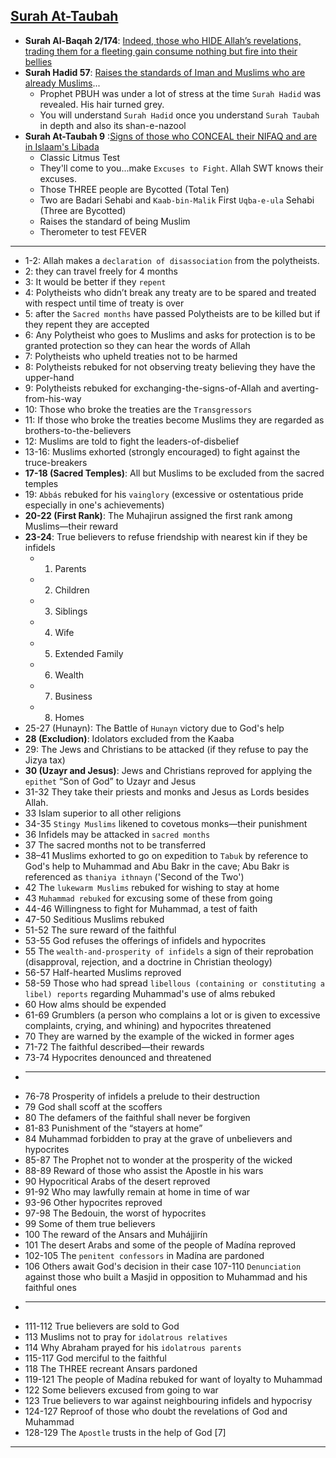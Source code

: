 ## [Surah At-Taubah](https://www.youtube.com/watch?v=Xr_gdFFAjh0)
* __Surah Al-Baqah 2/174__: [Indeed, those who HIDE Allah’s revelations, trading them for a fleeting gain consume nothing but fire into their bellies](https://quran.com/2/174)
* __Surah Hadid 57__: [Raises the standards of Iman and Muslims who are already Muslims](https://quran.com/57)...
  * Prophet PBUH was under a lot of stress at the time `Surah Hadid` was revealed. His hair turned grey.
  * You will understand `Surah Hadid` once you understand `Surah Taubah` in depth and also its shan-e-nazool
* __Surah At-Taubah 9__ :[Signs of those who CONCEAL their NIFAQ and are in Islaam's Libada](https://quran.com/9)
  * Classic Litmus Test
  * They'll come to you...make `Excuses to Fight`. Allah SWT knows their excuses.
  * Those THREE people are Bycotted (Total Ten)
  * Two are Badari Sehabi and `Kaab-bin-Malik` First `Uqba-e-ula` Sehabi (Three are Bycotted)
  * Raises the standard of being Muslim
  * Therometer to test FEVER

***

* 1-2: Allah makes a `declaration of disassociation` from the polytheists.
* 2: they can travel freely for 4 months
* 3: It would be better if they `repent`
* 4: Polytheists who didn’t break any treaty are to be spared and treated with respect until time of treaty is over
* 5: after the `Sacred months` have passed Polytheists are to be killed but if they repent they are accepted
* 6: Any Polytheist who goes to Muslims and asks for protection is to be granted protection so they can hear the words of Allah
* 7: Polytheists who upheld treaties not to be harmed
* 8: Polytheists rebuked for not observing treaty believing they have the upper-hand
* 9: Polytheists rebuked for exchanging-the-signs-of-Allah and averting-from-his-way
* 10: Those who broke the treaties are the `Transgressors`
* 11: If those who broke the treaties become Muslims they are regarded as brothers-to-the-believers
* 12: Muslims are told to fight the leaders-of-disbelief
* 13-16: Muslims exhorted (strongly encouraged) to fight against the truce-breakers
* __17-18 (Sacred Temples)__: All but Muslims to be excluded from the sacred temples
* 19: `Abbás` rebuked for his `vainglory` (excessive or ostentatious pride especially in one's achievements)
* __20-22 (First Rank)__: The Muhajirun assigned the first rank among Muslims—their reward
* __23-24__: True believers to refuse friendship with nearest kin if they be infidels
   * 1. Parents
   * 2. Children
   * 3. Siblings
   * 4. Wife
   * 5. Extended Family
   * 6. Wealth
   * 7. Business
   * 8. Homes
* 25-27 (Hunayn): The Battle of `Hunayn` victory due to God's help
* __28 (Excludion)__: Idolators excluded from the Kaaba
* 29: The Jews and Christians to be attacked (if they refuse to pay the Jizya tax)
* __30 (Uzayr and Jesus)__: Jews and Christians reproved for applying the `epithet` “Son of God” to Uzayr and Jesus
* 31-32 They take their priests and monks and Jesus as Lords besides Allah.
* 33 Islam superior to all other religions
* 34-35 `Stingy Muslims` likened to covetous monks—their punishment
* 36 Infidels may be attacked in `sacred months` 
* 37 The sacred months not to be transferred
* 38–41 Muslims exhorted to go on expedition to `Tabuk` by reference to God's help to Muhammad and Abu Bakr in the cave; Abu Bakr is referenced as `thaniya ithnayn` ('Second of the Two')
* 42 The `lukewarm Muslims` rebuked for wishing to stay at home
* 43 `Muhammad rebuked` for excusing some of these from going
* 44-46 Willingness to fight for Muhammad, a test of faith
* 47-50 Seditious Muslims rebuked
* 51-52 The sure reward of the faithful
* 53-55 God refuses the offerings of infidels and hypocrites
* 55 The `wealth-and-prosperity of infidels` a sign of their reprobation (disapproval, rejection, and a doctrine in Christian theology)
* 56-57 Half-hearted Muslims reproved
* 58-59 Those who had spread `libellous (containing or constituting a libel) reports` regarding Muhammad's use of alms rebuked
* 60 How alms should be expended
* 61-69 Grumblers (a person who complains a lot or is given to excessive complaints, crying, and whining) and hypocrites threatened
* 70 They are warned by the example of the wicked in former ages
* 71-72 The faithful described—their rewards
* 73-74 Hypocrites denounced and threatened
* ---
* 76-78 Prosperity of infidels a prelude to their destruction
* 79 God shall scoff at the scoffers
* 80 The defamers of the faithful shall never be forgiven
* 81-83 Punishment of the “stayers at home”
* 84 Muhammad forbidden to pray at the grave of unbelievers and hypocrites
* 85-87 The Prophet not to wonder at the prosperity of the wicked
* 88-89 Reward of those who assist the Apostle in his wars
* 90 Hypocritical Arabs of the desert reproved
* 91-92 Who may lawfully remain at home in time of war
* 93-96 Other hypocrites reproved
* 97-98 The Bedouin, the worst of hypocrites
* 99 Some of them true believers
* 100 The reward of the Ansars and Muhájjirín
* 101 The desert Arabs and some of the people of Madína reproved
* 102-105 The `penitent confessors` in Madína are pardoned
* 106 Others await God's decision in their case
107-110 `Denunciation` against those who built a Masjid in opposition to Muhammad and his faithful ones
* ---
* 111-112 True believers are sold to God
* 113 Muslims not to pray for `idolatrous relatives`
* 114 Why Abraham prayed for his `idolatrous parents`
* 115-117 God merciful to the faithful
* 118 The THREE recreant Ansars pardoned
* 119-121 The people of Madína rebuked for want of loyalty to Muhammad
* 122 Some believers excused from going to war
* 123 True believers to war against neighbouring infidels and hypocrisy
* 124-127 Reproof of those who doubt the revelations of God and Muhammad
* 128-129 The `Apostle` trusts in the help of God [7]
*** 
